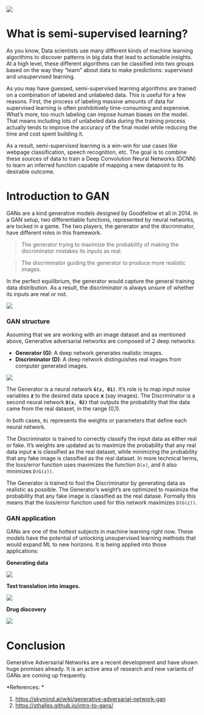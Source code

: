 ![](https://images.viblo.asia/72157398-9be9-4597-a821-425759ab2f0b.jpg)

# What is semi-supervised learning?

As you know, Data scientists use many different kinds of machine learning algorithms to discover patterns in big data that lead to actionable insights. At a high level, these different algorithms can be classified into two groups based on the way they “learn” about data to make predictions: supervised and unsupervised learning.

As you may have guessed, semi-supervised learning algorithms are trained on a combination of labeled and unlabeled data. This is useful for a few reasons. First, the process of labeling massive amounts of data for supervised learning is often prohibitively time-consuming and expensive. What’s more, too much labeling can impose human biases on the model. That means including lots of unlabeled data during the training process actually tends to improve the accuracy of the final model while reducing the time and cost spent building it.

As a result, semi-supervised learning is a win-win for use cases like webpage classification, speech recognition, etc. The goal is to combine these sources of data to train a Deep Convolution Neural Networks (DCNN) to learn an inferred function capable of mapping a new datapoint to its desirable outcome.

# Introduction to GAN
GANs are a kind generative models designed by Goodfellow et all in 2014. In a GAN setup, two differentiable functions, represented by neural networks, are locked in a game. The two players, the generator and the discriminator, have different roles in this framework. 

> The generator trying to maximize the probability of making the discriminator mistakes its inputs as real.
> 

> The discriminator guiding the generator to produce more realistic images.
> 

In the perfect equilibrium, the generator would capture the general training data distribution. As a result, the discriminator is always unsure of whether its inputs are real or not.

![](https://images.viblo.asia/c9a584d0-4706-444d-95ad-06de3c02e550.PNG)


### GAN structure

Assuming that we are working with an image dataset and as mentioned above, Generative adversarial networks are composed of 2 deep networks:

- **Generator (G)**: A deep network generates realistic images.
- **Discriminator (D)**: A deep network distinguishes real images from computer generated images.

![](https://images.viblo.asia/9c816709-68a1-4358-aefc-df83330395b6.png)

The Generator is a neural network **`G(z, θ1)`**. It’s role is to map input noise variables **z** to the desired data space **x** (say images). The Discriminator is a second neural network **`D(x, θ2)`** that outputs the probability that the data came from the real dataset, in the range (0,1).

In both cases, `θi` represents the weights or parameters that define each neural network.

The Discriminator is trained to correctly classify the input data as either real or fake.
It’s weights are updated as to maximize the probability that any real data input **x** is classified as the real dataset, while minimizing the probability that any fake image is classified as the real dataset.
In more technical terms, the loss/error function uses maximizes the function `D(x)`, and it also minimizes `D(G(z))`.

The Generator is trained to fool the Discriminator by generating data as realistic as possible. The Generator’s weight’s are optimized to maximize the probability that any fake image is classified as the real datase. Formally this means that the loss/error function used for this network maximizes `D(G(z))`.

### GAN application

GANs are one of the hottest subjects in machine learning right now. These models have the potential of unlocking unsupervised learning methods that would expand ML to new horizons. It is being applied into those applications:

**Generating data**

![](https://images.viblo.asia/c27de1cb-fd6f-42df-ac41-f1c17fa80360.png)

**Text translation into images.**

![](https://images.viblo.asia/baa82ab5-b37b-4036-b83b-f2415a0ccd0f.png)

**Drug discovery**

![](https://images.viblo.asia/9f7f0ff6-f239-4d8e-9219-ac25cc505a5d.png)

# Conclusion

Generative Adversarial Networks are a recent development and have shown huge promises already. It is an active area of research and new variants of GANs are coming up frequently. 

*References: *
1. https://skymind.ai/wiki/generative-adversarial-network-gan
2. https://sthalles.github.io/intro-to-gans/